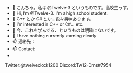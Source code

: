 - 👋 こんちゃ。私は @Twelve-3 というものです。高校生っす。
- 👋 Hi, I’m @Twelve-3. I'm a high school student.
- 👀 C++ とか C# とか…色々興味あります。
- 👀 I’m interested in C++ or C#... etc.
- 🌱 今、これを学んでる、というものは明確にないです。
- 🌱 I have nothing currently learning clearly. 
- 📫 連絡先：
- 📫 Contact:
- 
Twitter:@twelveclock1200
Discord:Tw12-Crns#7954

<!---
Twelve-3/Twelve-3 is a ✨ special ✨ repository because its `README.md` (this file) appears on your GitHub profile.
You can click the Preview link to take a look at your changes.
--->
